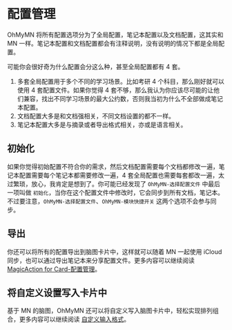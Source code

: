 # 配置管理

OhMyMN 将所有配置选项分为了全局配置，笔记本配置以及文档配置，这其实和 MN 一样。笔记本配置和文档配置都会有注释说明，没有说明的情况下都是全局配置。

可能你会很好奇为什么配置会分这么种，甚至全局配置都有 4 套。

1. 多套全局配置用于多个不同的学习场景。比如考研 4 个科目，那么刚好就可以使用 4 套配置文件。如果你觉得 4 套不够，那么我认为你应该尽可能的让他们兼容，找出不同学习场景的最大公约数，否则我当初为什么不全部做成笔记本配置。
2. 文档配置大多是和文档强相关，不同文档设置的都不一样。
3. 笔记本配置大多是与摘录或者导出格式相关，亦或是语言相关。

## 初始化

如果你觉得初始配置不符合你的需求，然后文档配置需要每个文档都修改一遍，笔记本配置需要每个笔记本都需要修改一遍，4 套全局配置也需要每套都改一遍，太过繁琐，放心，我肯定是想到了。你可能已经发现了 `OhMyMN-选择配置文件` 中最后一项叫做 `初始化`，当你在这个配置文件中修改时，它会同步到所有文档，笔记本。不过要注意，`OhMyMN-选择配置文件`、`OhMyMN-模块快捷开关` 这两个选项不会参与同步。

## 导出

你还可以将所有的配置导出到脑图卡片中，这样就可以随着 MN 一起使用 iCloud 同步，也可以通过导出笔记本来分享配置文件。更多内容可以继续阅读 [MagicAction for Card-配置管理](./modules/magicaction4card#配置管理)。

## 将自定义设置写入卡片中

基于 MN 的脑图，OhMyMN 还可以将自定义写入脑图卡片中，轻松实现排列组合，更多内容可以继续阅读 [自定义输入格式](custom.md)。
